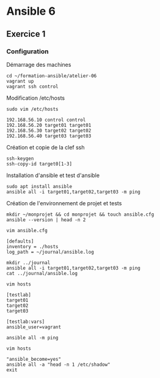 # Ansible 6
## Exercice 1
### Configuration
Démarrage des machines
```console
cd ~/formation-ansible/atelier-06
vagrant up
vagrant ssh control
```

Modification /etc/hosts
```console
sudo vim /etc/hosts
```
```console
192.168.56.10 control control
192.168.56.20 target01 target01
192.168.56.30 target02 target02
192.168.56.40 target03 target03
```

Création et copie de la clef ssh
```console
ssh-keygen
ssh-copy-id target0[1-3]
```

Installation d'ansible et test d'ansible
```console
sudo apt install ansible
ansible all -i target01,target02,target03 -m ping
```

Création de l'environnement de projet et tests
```console
mkdir ~/monprojet && cd monprojet && touch ansible.cfg
ansible --version | head -n 2
```
```console
vim ansible.cfg
```
```console
[defaults]
inventory = ./hosts
log_path = ~/journal/ansible.log
```
```console
mkdir ../journal
ansible all -i target01,target02,target03 -m ping
cat ../journal/ansible.log
```
```console
vim hosts
```
```console
[testlab]
target01
target02
target03

[testlab:vars]
ansible_user=vagrant
```
```console
ansible all -m ping
```
```console
vim hosts
```
```console
"ansible_become=yes"
ansible all -a "head -n 1 /etc/shadow"
exit
```